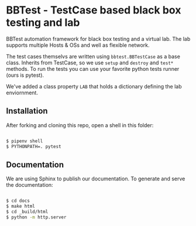 BBTest - TestCase based black box testing and lab
=================================================

BBTest automation framework for black box testing and a virtual lab. The lab supports multiple Hosts & OSs and well as flexible network. 

The test cases themselvs are written using `bbtest.BBTestCase` as a base class.  Inherits from TestCase, so we use `setup` and `destroy` and `test*` methods.
To run the tests you can use your favorite python tests runner (ours is pytest).

We've added a class property `LAB` that holds a dictionary defining the lab enviornment.

Installation
------------

After forking and cloning this repo, open a shell in this folder:

```bash

$ pipenv shell
$ PYTHONPATH=. pytest
```

Documentation
-------------

We are using Sphinx to publish our documentation. To generate and serve the documentation:

```bash

$ cd docs
$ make html
$ cd _build/html
$ python -m http.server


